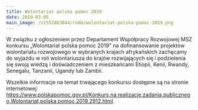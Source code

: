 ```yaml
---
title: Wolontariat polska pomoc 2019
date: 2019-03-05
main_image: /v1552863844/rodm/wolontariat-polska-pomoc-2019.png
---
```

W związku z ogłoszeniem przez Departament Współpracy Rozwojowej MSZ konkursu „Wolontariat polska pomoc 2019” na dofinansowanie projektów wolontariatu rozwojowego w wybranych krajach afrykańskich zachęcamy do wyjazdu w roli wolontariusza do krajów rozwijających się i podzielenia się swoją wiedzą i doświadczeniem z mieszkańcami Etiopii, Kenii, Rwandy, Senegalu, Tanzanii, Ugandy lub Zambii.<!--more-->

Wszelkie informacje na temat trwającego konkursu dostępne są na stronie internetowej: <https://www.polskapomoc.gov.pl/Konkurs,na,realizacje,zadania,publicznego,Wolontariat,polska,pomoc,2019,2912.html>.
